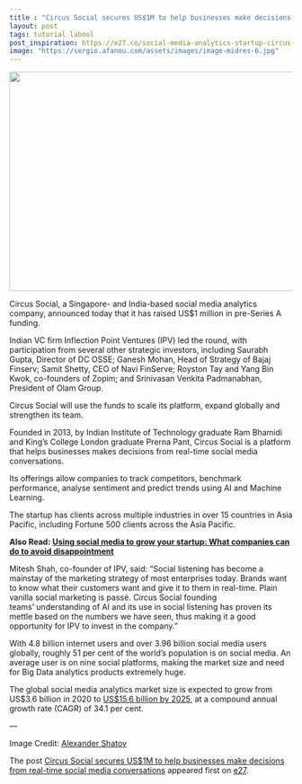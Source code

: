 ```yaml
---
title : "Circus Social secures US$1M to help businesses make decisions from real-time social media conversations"
layout: post
tags: tutorial labnol
post_inspiration: https://e27.co/social-media-analytics-startup-circus-social-raises-us1m-pre-series-from-ipv-20210405/
image: "https://sergio.afanou.com/assets/images/image-midres-6.jpg"
---
```


<img loading="lazy" class="size-full wp-image-413204 aligncenter" src="https://e27.co/wp-content/uploads/2021/04/Circus-Social-1.jpeg" alt="" width="689" height="391" />
<p>Circus Social, a Singapore- and India-based social media analytics company, announced today that it has raised US$1 million in pre-Series A funding.</p>
<p>Indian VC firm Inflection Point Ventures (IPV) led the round, with participation from several other strategic investors, including Saurabh Gupta, Director of DC OSSE; Ganesh Mohan, Head of Strategy of Bajaj Finserv; Samit Shetty, CEO of Navi FinServe; Royston Tay and Yang Bin Kwok, co-founders of Zopim; and Srinivasan Venkita Padmanabhan, President of Olam Group.</p>
<p>Circus Social will use the funds to scale its platform, expand globally and strengthen its team.</p>
<p>Founded in 2013, by Indian Institute of Technology graduate Ram Bhamidi and King’s College London graduate Prerna Pant, Circus Social is a platform that helps businesses makes decisions from real-time social media conversations.</p>
<p>Its offerings allow companies to track competitors, benchmark performance, analyse sentiment and predict trends using AI and Machine Learning.</p>
<p>The startup has clients across multiple industries in over 15 countries in Asia Pacific, including Fortune 500 clients across the Asia Pacific.</p>
<p><strong>Also Read: <a rel="follow" href="https://e27.co/how-to-use-social-media-to-grow-your-startup-20200116/">Using social media to grow your startup: What companies can do to avoid disappointment</a></strong></p>
<p>Mitesh Shah, co-founder of IPV, said: &#8220;Social listening has become a mainstay of the marketing strategy of most enterprises today. Brands want to know what their customers want and give it to them in real-time. Plain vanilla social marketing is passé. Circus Social founding teams&#8217; understanding of AI and its use in social listening has proven its mettle based on the numbers we have seen, thus making it a good opportunity for IPV to invest in the company.&#8221;</p>
<p>With 4.8 billion internet users and over 3.96 billion social media users globally, roughly 51 per cent of the world’s population is on social media. An average user is on nine social platforms, making the market size and need for Big Data analytics products extremely huge.</p>
<p>The global social media analytics market size is expected to grow from US$3.6 billion in 2020 to <a rel="follow" href="https://www.marketsandmarkets.com/Market-Reports/social-media-analytics-market-96768946.html#:~:text=%5B313%20Pages%20Report%5D%20The%20global,34.1%25%20during%20the%20forecast%20period.">US$15.6 billion by 2025</a>, at a compound annual growth rate (CAGR) of 34.1 per cent.</p>
<p>&#8212;</p>
<p>Image Credit: <a class="_3XzpS _1ByhS _4kjHg _1O9Y0 _3l__V _1CBrG xLon9" rel="follow" href="https://unsplash.com/@alexbemore">Alexander Shatov</a></p>
<p>The post <a rel="nofollow" href="https://e27.co/social-media-analytics-startup-circus-social-raises-us1m-pre-series-from-ipv-20210405/">Circus Social secures US$1M to help businesses make decisions from real-time social media conversations</a> appeared first on <a rel="nofollow" href="https://e27.co">e27</a>.</p>
